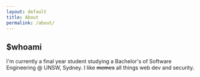 ```yaml
---
layout: default
title: About
permalink: /about/
---
```


## $whoami

I'm currently a final year student studying a Bachelor's of Software Engineering @ UNSW, Sydney. I like ~~memes~~ all things web dev and security.

